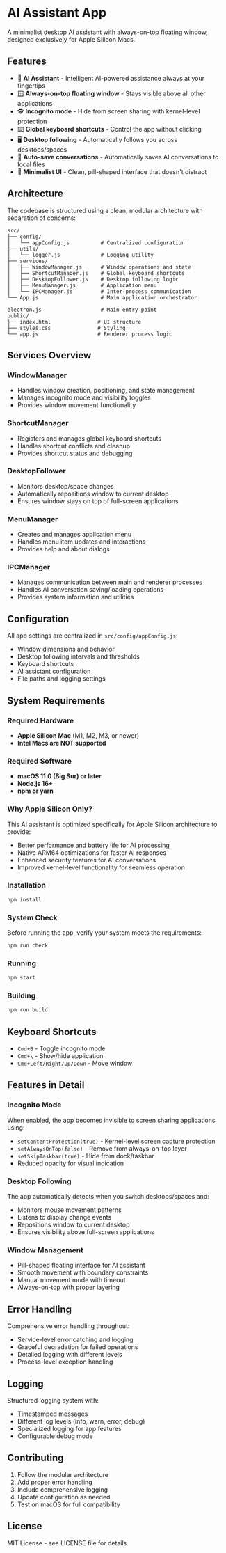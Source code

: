 # AI Assistant App

A minimalist desktop AI assistant with always-on-top floating window, designed exclusively for Apple Silicon Macs.

## Features

- 🤖 **AI Assistant** - Intelligent AI-powered assistance always at your fingertips
- 🪟 **Always-on-top floating window** - Stays visible above all other applications
- 🕵️ **Incognito mode** - Hide from screen sharing with kernel-level protection
- ⌨️ **Global keyboard shortcuts** - Control the app without clicking
- 🖥️ **Desktop following** - Automatically follows you across desktops/spaces
- 💾 **Auto-save conversations** - Automatically saves AI conversations to local files
- 🎨 **Minimalist UI** - Clean, pill-shaped interface that doesn't distract

## Architecture

The codebase is structured using a clean, modular architecture with separation of concerns:

```
src/
├── config/
│   └── appConfig.js          # Centralized configuration
├── utils/
│   └── logger.js             # Logging utility
├── services/
│   ├── WindowManager.js      # Window operations and state
│   ├── ShortcutManager.js    # Global keyboard shortcuts
│   ├── DesktopFollower.js    # Desktop following logic
│   ├── MenuManager.js        # Application menu
│   └── IPCManager.js         # Inter-process communication
└── App.js                    # Main application orchestrator

electron.js                   # Main entry point
public/
├── index.html               # UI structure
├── styles.css               # Styling
└── app.js                   # Renderer process logic
```

## Services Overview

### WindowManager
- Handles window creation, positioning, and state management
- Manages incognito mode and visibility toggles
- Provides window movement functionality

### ShortcutManager
- Registers and manages global keyboard shortcuts
- Handles shortcut conflicts and cleanup
- Provides shortcut status and debugging

### DesktopFollower
- Monitors desktop/space changes
- Automatically repositions window to current desktop
- Ensures window stays on top of full-screen applications

### MenuManager
- Creates and manages application menu
- Handles menu item updates and interactions
- Provides help and about dialogs

### IPCManager
- Manages communication between main and renderer processes
- Handles AI conversation saving/loading operations
- Provides system information and utilities

## Configuration

All app settings are centralized in `src/config/appConfig.js`:

- Window dimensions and behavior
- Desktop following intervals and thresholds
- Keyboard shortcuts
- AI assistant configuration
- File paths and logging settings

## System Requirements

### Required Hardware
- **Apple Silicon Mac** (M1, M2, M3, or newer)
- **Intel Macs are NOT supported**

### Required Software
- **macOS 11.0 (Big Sur) or later**
- **Node.js 16+**
- **npm or yarn**

### Why Apple Silicon Only?
This AI assistant is optimized specifically for Apple Silicon architecture to provide:
- Better performance and battery life for AI processing
- Native ARM64 optimizations for faster AI responses
- Enhanced security features for AI conversations
- Improved kernel-level functionality for seamless operation

### Installation
```bash
npm install
```

### System Check
Before running the app, verify your system meets the requirements:
```bash
npm run check
```

### Running
```bash
npm start
```

### Building
```bash
npm run build
```

## Keyboard Shortcuts

- `Cmd+B` - Toggle incognito mode
- `Cmd+\` - Show/hide application
- `Cmd+Left/Right/Up/Down` - Move window

## Features in Detail

### Incognito Mode
When enabled, the app becomes invisible to screen sharing applications using:
- `setContentProtection(true)` - Kernel-level screen capture protection
- `setAlwaysOnTop(false)` - Remove from always-on-top layer
- `setSkipTaskbar(true)` - Hide from dock/taskbar
- Reduced opacity for visual indication

### Desktop Following
The app automatically detects when you switch desktops/spaces and:
- Monitors mouse movement patterns
- Listens to display change events
- Repositions window to current desktop
- Ensures visibility above full-screen applications

### Window Management
- Pill-shaped floating interface for AI assistant
- Smooth movement with boundary constraints
- Manual movement mode with timeout
- Always-on-top with proper layering

## Error Handling

Comprehensive error handling throughout:
- Service-level error catching and logging
- Graceful degradation for failed operations
- Detailed logging with different levels
- Process-level exception handling

## Logging

Structured logging system with:
- Timestamped messages
- Different log levels (info, warn, error, debug)
- Specialized logging for app features
- Configurable debug mode

## Contributing

1. Follow the modular architecture
2. Add proper error handling
3. Include comprehensive logging
4. Update configuration as needed
5. Test on macOS for full compatibility

## License

MIT License - see LICENSE file for details